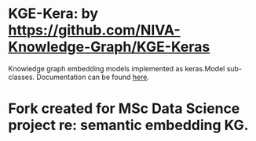 # KGE-Kera: by https://github.com/NIVA-Knowledge-Graph/KGE-Keras
Knowledge graph embedding models implemented as keras.Model sub-classes. 
Documentation can be found [here](https://niva-knowledge-graph.github.io/KGE-Keras/).

# Fork created for MSc Data Science project re: semantic embedding KG. 

